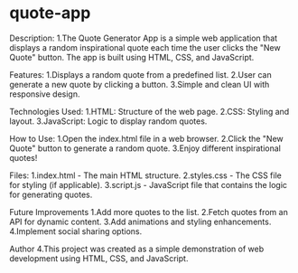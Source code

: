 # quote-app
Description:
1.The Quote Generator App is a simple web application that displays a random
inspirational quote each time the user clicks the "New Quote" button. 
The app is built using HTML, CSS, and JavaScript.


Features:
1.Displays a random quote from a predefined list.
2.User can generate a new quote by clicking a button.
3.Simple and clean UI with responsive design.


Technologies Used:
1.HTML: Structure of the web page.
2.CSS: Styling and layout.
3.JavaScript: Logic to display random quotes.


How to Use:
1.Open the index.html file in a web browser.
2.Click the "New Quote" button to generate a random quote.
3.Enjoy different inspirational quotes!


Files:
1.index.html - The main HTML structure.
2.styles.css - The CSS file for styling (if applicable).
3.script.js - JavaScript file that contains the logic for generating quotes.


Future Improvements
1.Add more quotes to the list.
2.Fetch quotes from an API for dynamic content.
3.Add animations and styling enhancements.
4.Implement social sharing options.

Author
4.This project was created as a simple demonstration of web development using HTML, CSS, and JavaScript.


